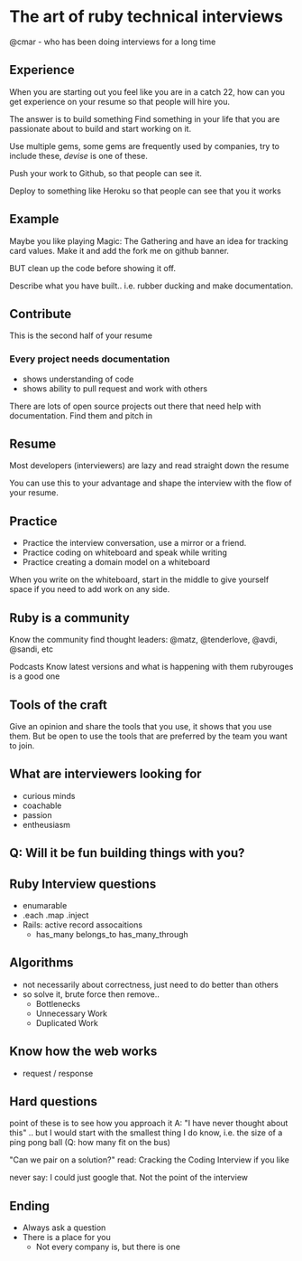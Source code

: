 # The art of ruby technical interviews

@cmar - who has been doing interviews for a long time

## Experience
When you are starting out you feel like you are in a catch 22, how can you get experience on your resume so that people will hire you.

The answer is to build something
Find something in your life that you are passionate about to build and start working on it.

Use multiple gems, some gems are frequently used by companies, try to include these, *devise* is one of these.

Push your work to Github, so that people can see it.

Deploy to something like Heroku so that people can see that you it works

## Example
Maybe you like playing Magic: The Gathering and have an idea for tracking card values.  Make it and add the fork me on github banner.

BUT clean up the code before showing it off.

Describe what you have built.. i.e. rubber ducking and make documentation.

## Contribute

This is the second half of your resume

### Every project needs documentation
* shows understanding of code
* shows ability to pull request and work with others

There are lots of open source projects out there that need help with documentation.  Find them and pitch in

## Resume

Most developers (interviewers) are lazy and read straight down the resume

You can use this to your advantage and shape the interview with the flow of your resume.

## Practice

* Practice the interview conversation, use a mirror or a friend.
* Practice coding on whiteboard and speak while writing
* Practice creating a domain model on a whiteboard

When you write on the whiteboard, start in the middle to give yourself space if you need to add work on any side.

## Ruby is a community
Know the community
find thought leaders: @matz, @tenderlove, @avdi, @sandi, etc

Podcasts
Know latest versions and what is happening with them
rubyrouges is a good one

## Tools of the craft
Give an opinion and share the tools that you use, it shows that you use them.  But be open to use the tools that are preferred by the team you want to join.

## What are interviewers looking for
* curious minds
* coachable
* passion
* entheusiasm

## Q: Will it be fun building things with you?

## Ruby Interview questions
* enumarable
* .each .map .inject
* Rails: active record assocaitions
    * has_many belongs_to has_many_through

## Algorithms
* not necessarily about correctness, just need to do better than others
* so solve it, brute force
    then remove..
    * Bottlenecks
    * Unnecessary Work
    * Duplicated Work

## Know how the web works
* request / response

## Hard questions
point of these is to see how you approach it
A: "I have never thought about this"
.. but I would start with the smallest thing I do know, i.e. the size of a ping pong ball (Q: how many fit on the bus)

"Can we pair on a solution?"
read: Cracking the Coding Interview if you like


never say: I could just google that.  Not the point of the interview

## Ending
* Always ask a question
* There is a place for you
    * Not every company is, but there is one


